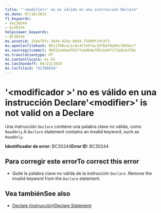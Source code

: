```yaml
---
title: "'<modifier>' no es válido en una instrucción Declare"
ms.date: 07/20/2015
f1_keywords:
- vbc30244
- bc30244
helpviewer_keywords:
- BC30244
ms.assetid: 31de75fc-2049-425e-bb94-75d99fc9fdf3
ms.openlocfilehash: 0611f68cec1cdc4f2e5fac34fb0f9e69cfb65ec7
ms.sourcegitcommit: 9b552addadfb57fab0b9e7852ed4f1f1b8a42f8e
ms.translationtype: HT
ms.contentlocale: es-ES
ms.lasthandoff: 04/23/2019
ms.locfileid: "61766654"
---
```

# <a name="modifier-is-not-valid-on-a-declare"></a><span data-ttu-id="4a57d-102">'\<modificador >' no es válido en una instrucción Declare</span><span class="sxs-lookup"><span data-stu-id="4a57d-102">'\<modifier>' is not valid on a Declare</span></span>
<span data-ttu-id="4a57d-103">Una instrucción `Declare` contiene una palabra clave no válida, como `ReadOnly`.</span><span class="sxs-lookup"><span data-stu-id="4a57d-103">A `Declare` statement contains an invalid keyword, such as `ReadOnly`.</span></span>  
  
 <span data-ttu-id="4a57d-104">**Identificador de error:** BC30244</span><span class="sxs-lookup"><span data-stu-id="4a57d-104">**Error ID:** BC30244</span></span>  
  
## <a name="to-correct-this-error"></a><span data-ttu-id="4a57d-105">Para corregir este error</span><span class="sxs-lookup"><span data-stu-id="4a57d-105">To correct this error</span></span>  
  
- <span data-ttu-id="4a57d-106">Quite la palabra clave no válida de la instrucción `Declare` .</span><span class="sxs-lookup"><span data-stu-id="4a57d-106">Remove the invalid keyword from the `Declare` statement.</span></span>  
  
## <a name="see-also"></a><span data-ttu-id="4a57d-107">Vea también</span><span class="sxs-lookup"><span data-stu-id="4a57d-107">See also</span></span>

- [<span data-ttu-id="4a57d-108">Declare (instrucción)</span><span class="sxs-lookup"><span data-stu-id="4a57d-108">Declare Statement</span></span>](../../visual-basic/language-reference/statements/declare-statement.md)
